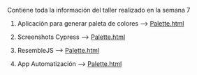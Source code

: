 Contiene toda la información del taller realizado en la semana 7

1. Aplicación para generar paleta de colores --> <a target="_blank" href="http://htmlpreview.github.io?https://github.com/remedrano/talleresPruebas/blob/master/Taller7/app_paleta_colores/palette.html" > Palette.html </a>

2. Screenshots Cypress --> <a href="http://htmlpreview.github.io?https://github.com/remedrano/talleresPruebas/blob/master/Taller7/app_paleta_colores/palette.html" target="_blank"> Palette.html </a>

3. ResembleJS --> <a href="http://htmlpreview.github.io?https://github.com/remedrano/talleresPruebas/blob/master/Taller7/app_paleta_colores/palette.html" target="_blank"> Palette.html </a>

4. App Automatización --> <a href="http://htmlpreview.github.io?https://github.com/remedrano/talleresPruebas/blob/master/Taller7/app_paleta_colores/palette.html" target="_blank"> Palette.html </a>

